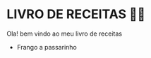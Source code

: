 # **LIVRO DE RECEITAS** :man_cook:

Ola! bem vindo ao meu livro de receitas

- Frango a passarinho

